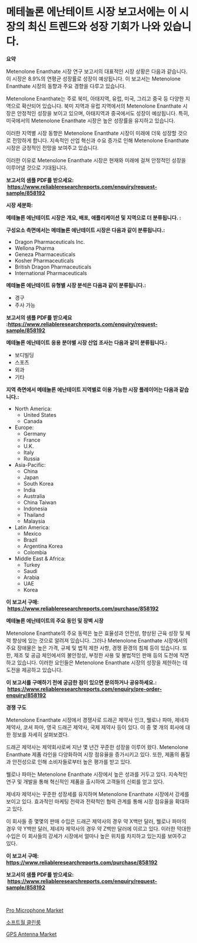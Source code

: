 <p><h1>메테놀론 에난테이트 시장 보고서에는 이 시장의 최신 트렌드와 성장 기회가 나와 있습니다.</h1></p><p><strong>요약</strong></p>
<p><p>Metenolone Enanthate 시장 연구 보고서의 대표적인 시장 상황은 다음과 같습니다. 이 시장은 8.9%의 연평균 성장률로 성장이 예상됩니다. 이 보고서는 Metenolone Enanthate 시장의 동향과 주요 경향을 다루고 있습니다. </p><p>Metenolone Enanthate는 주로 북미, 아태지역, 유럽, 미국, 그리고 중국 등 다양한 지역으로 확산되어 있습니다. 북미 지역과 유럽 지역에서의 Metenolone Enanthate 시장은 안정적인 성장을 보이고 있으며, 아태지역과 중국에서도 성장이 예상됩니다. 특히, 미국에서의 Metenolone Enanthate 시장은 높은 성장률을 유지하고 있습니다.</p><p>이러한 지역별 시장 동향은 Metenolone Enanthate 시장이 미래에 더욱 성장할 것으로 전망하게 합니다. 지속적인 산업 혁신과 수요 증가로 인해 Metenolone Enanthate 시장은 긍정적인 전망을 보여주고 있습니다.</p><p>이러한 이유로 Metenolone Enanthate 시장은 현재와 미래에 걸쳐 안정적인 성장을 이루어낼 것으로 기대됩니다.</p></p>
<p><strong>보고서의 샘플 PDF를 받으세요: &nbsp;<a href="https://www.reliableresearchreports.com/enquiry/request-sample/858192">https://www.reliableresearchreports.com/enquiry/request-sample/858192</a></strong></p>
<p><strong>시장 세분화:</strong></p>
<p><strong> 메테놀론 에난테이트 시장은 개요, 배포, 애플리케이션 및 지역으로 더 분류됩니다. :</strong></p>
<p><strong>구성요소 측면에서는 메테놀론 에난테이트 시장은 다음과 같이 분류됩니다.:</strong></p>
<p><ul><li>Dragon Pharmaceuticals Inc.</li><li>Wellona Pharma</li><li>Geneza Pharmaceuticals</li><li>Kosher Pharmaceuticals</li><li>British Dragon Pharmaceuticals</li><li>International Pharmaceuticals</li></ul></p>
<p><strong> 메테놀론 에난테이트 유형별 시장 분석은 다음과 같이 분류됩니다.:</strong></p>
<p><ul><li>경구</li><li>주사 가능</li></ul></p>
<p><strong>보고서의 샘플 PDF를 받으세요 :<a href="https://www.reliableresearchreports.com/enquiry/request-sample/858192">https://www.reliableresearchreports.com/enquiry/request-sample/858192</a></strong></p>
<p><strong> 메테놀론 에난테이트 응용 분야별 시장 산업 조사는 다음과 같이 분류됩니다.:</strong></p>
<p><ul><li>보디빌딩</li><li>스포츠</li><li>외과</li><li>기타</li></ul></p>
<p><strong>지역 측면에서 메테놀론 에난테이트 지역별로 이용 가능한 시장 플레이어는 다음과 같습니다.:</strong></p>
<p><ul>
    <li>
        North America:
        <ul>
            <li>United States</li>
            <li>Canada</li>
        </ul>
    </li>
    <li>
        Europe:
        <ul>
            <li>Germany</li>
            <li>France</li>
            <li>U.K.</li>
            <li>Italy</li>
            <li>Russia</li>
        </ul>
    </li>
    <li>
        Asia-Pacific:
        <ul>
            <li>China</li>
            <li>Japan</li>
            <li>South Korea</li>
            <li>India</li>
            <li>Australia</li>
            <li>China Taiwan</li>
            <li>Indonesia</li>
            <li>Thailand</li>
            <li>Malaysia</li>
        </ul>
    </li>
    <li>
        Latin America:
        <ul>
            <li>Mexico</li>
            <li>Brazil</li>
            <li>Argentina Korea</li>
            <li>Colombia</li>
        </ul>
    </li>
    <li>
        Middle East & Africa:
        <ul>
            <li>Turkey</li>
            <li>Saudi</li>
            <li>Arabia</li>
            <li>UAE</li>
            <li>Korea</li>
        </ul>
    </li>
    </ul></p>
<p><strong>이 보고서 구매: &nbsp;<a href="https://www.reliableresearchreports.com/purchase/858192">https://www.reliableresearchreports.com/purchase/858192</a></strong></p>
<p><strong>메테놀론 에난테이트의 주요 동인 및 장벽 시장</strong></p>
<p><p>Metenolone Enanthate의 주요 동력은 높은 효율성과 안전성, 향상된 근육 성장 및 체력 향상에 있는 것으로 알려져 있습니다. 그러나 Metenolone Enanthate 시장에서의 주요 장애물은 높은 가격, 규제 및 법적 제한 사항, 경쟁 환경의 침체 등이 있습니다. 또한, 제조 및 공급 체인에서의 불안정성, 부정한 사용 및 불법적인 판매 등의 도전에 직면하고 있습니다. 이러한 요인들은 Metenolone Enanthate 시장의 성장을 제한하는 데 도전을 제공하고 있습니다.</p></p>
<p><strong>이 보고서를 구매하기 전에 궁금한 점이 있으면 문의하거나 공유하세요.: &nbsp;<a href="https://www.reliableresearchreports.com/enquiry/pre-order-enquiry/858192">https://www.reliableresearchreports.com/enquiry/pre-order-enquiry/858192</a></strong></p>
<p><strong>경쟁 구도</strong></p>
<p><p>Metenolone Enanthate 시장에서 경쟁사로 드래곤 제약사 인크, 웰로나 파마, 제네자 제약사, 코셔 파마, 영국 드래곤 제약사, 국제 제약사 등이 있다. 이 중 몇 개의 회사에 대한 정보를 자세히 살펴보겠다. </p><p>드래곤 제약사는 제약회사로써 지난 몇 년간 꾸준한 성장을 이루어 왔다. Metenolone Enanthate 제품 라인을 다양화하여 시장 점유율을 증가시키고 있다. 또한, 제품의 품질과 안전성으로 인해 소비자들로부터 높은 평가를 받고 있다. </p><p>웰로나 파마는 Metenolone Enanthate 시장에서 높은 성과를 거두고 있다. 지속적인 연구 및 개발을 통해 혁신적인 제품을 출시하여 고객들의 신뢰를 얻고 있다. </p><p>제네자 제약사는 꾸준한 성장세를 유지하며 Metenolone Enanthate 시장에서 강세를 보이고 있다. 효과적인 마케팅 전략과 전략적인 협력 관계를 통해 시장 점유율을 확대하고 있다.</p><p>이 회사들 중 몇몇의 판매 수입은 드래곤 제약사의 경우 약 X백만 달러, 웰로나 파마의 경우 약 Y백만 달러, 제네자 제약사의 경우 약 Z백만 달러에 이르고 있다. 이러한 막대한 수입은 이 회사들의 강세가 시장에서 얼마나 높은 위치를 차지하고 있는지를 보여주고 있다.</p></p>
<p><strong>이 보고서 구매: &nbsp; <a href="https://www.reliableresearchreports.com/purchase/858192">https://www.reliableresearchreports.com/purchase/858192</a></strong></p>
<p><strong>보고서의 샘플 PDF를 받으세요: &nbsp;<a href="https://www.reliableresearchreports.com/enquiry/request-sample/858192">https://www.reliableresearchreports.com/enquiry/request-sample/858192</a></strong><strong></strong></p>
<p>&nbsp;</p>
<p><p><a href="https://github.com/gdfhhhj/Market-Research-Report-List-3/blob/main/pro-microphone-market.md">Pro Microphone Market</a></p><p><a href="https://github.com/CorEmtymerich56566/Market-Research-Report-List-1/blob/main/28911009302.md">소프트월 클린룸</a></p><p><a href="https://github.com/RichRobinson5/Market-Research-Report-List-4/blob/main/gps-antenna-market.md">GPS Antenna Market</a></p></p>